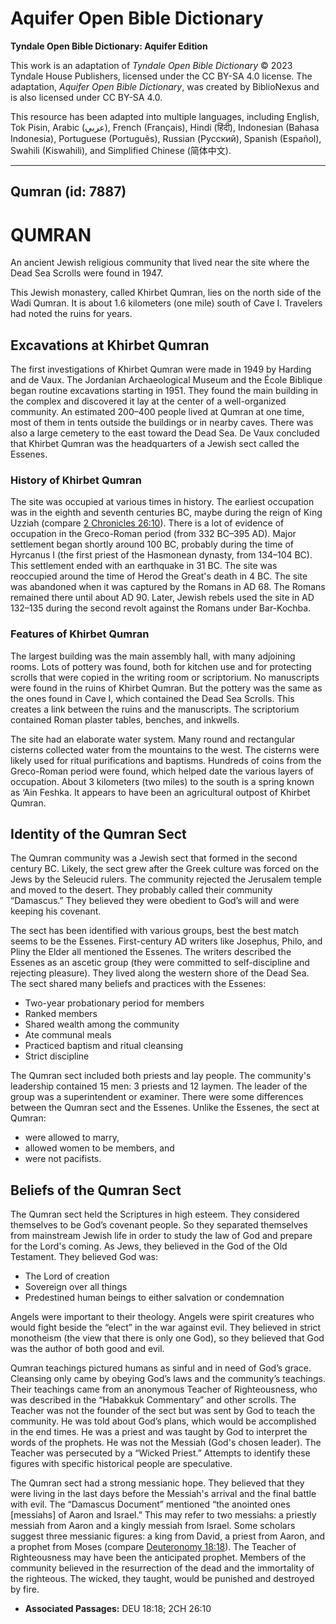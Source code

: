 # Aquifer Open Bible Dictionary

**Tyndale Open Bible Dictionary: Aquifer Edition**

This work is an adaptation of *Tyndale Open Bible Dictionary* © 2023 Tyndale House Publishers, licensed under the CC BY\-SA 4\.0 license. The adaptation, *Aquifer Open Bible Dictionary*, was created by BiblioNexus and is also licensed under CC BY\-SA 4\.0\.

This resource has been adapted into multiple languages, including English, Tok Pisin, Arabic (عربي), French (Français), Hindi (हिंदी), Indonesian (Bahasa Indonesia), Portuguese (Português), Russian (Русский), Spanish (Español), Swahili (Kiswahili), and Simplified Chinese (简体中文).



--------------------------------

## Qumran (id: 7887)

QUMRAN
======

An ancient Jewish religious community that lived near the site where the Dead Sea Scrolls were found in 1947\.

This Jewish monastery, called Khirbet Qumran, lies on the north side of the Wadi Qumran. It is about 1\.6 kilometers (one mile) south of Cave I. Travelers had noted the ruins for years.

Excavations at Khirbet Qumran
-----------------------------

The first investigations of Khirbet Qumran were made in 1949 by Harding and de Vaux. The Jordanian Archaeological Museum and the École Biblique began routine excavations starting in 1951\. They found the main building in the complex and discovered it lay at the center of a well\-organized community. An estimated 200–400 people lived at Qumran at one time, most of them in tents outside the buildings or in nearby caves. There was also a large cemetery to the east toward the Dead Sea. De Vaux concluded that Khirbet Qumran was the headquarters of a Jewish sect called the Essenes.

### History of Khirbet Qumran

The site was occupied at various times in history. The earliest occupation was in the eighth and seventh centuries BC, maybe during the reign of King Uzziah (compare [2 Chronicles 26:10](https://ref.ly/2Chr26:10)). There is a lot of evidence of occupation in the Greco\-Roman period (from 332 BC–395 AD). Major settlement began shortly around 100 BC, probably during the time of Hyrcanus I (the first priest of the Hasmonean dynasty, from 134–104 BC). This settlement ended with an earthquake in 31 BC. The site was reoccupied around the time of Herod the Great's death in 4 BC. The site was abandoned when it was captured by the Romans in AD 68\. The Romans remained there until about AD 90\. Later, Jewish rebels used the site in AD 132–135 during the second revolt against the Romans under Bar\-Kochba.

### Features of Khirbet Qumran

The largest building was the main assembly hall, with many adjoining rooms. Lots of pottery was found, both for kitchen use and for protecting scrolls that were copied in the writing room or scriptorium. No manuscripts were found in the ruins of Khirbet Qumran. But the pottery was the same as the ones found in Cave I, which contained the Dead Sea Scrolls. This creates a link between the ruins and the manuscripts. The scriptorium contained Roman plaster tables, benches, and inkwells.

The site had an elaborate water system. Many round and rectangular cisterns collected water from the mountains to the west. The cisterns were likely used for ritual purifications and baptisms. Hundreds of coins from the Greco\-Roman period were found, which helped date the various layers of occupation. About 3 kilometers (two miles) to the south is a spring known as ‘Ain Feshka. It appears to have been an agricultural outpost of Khirbet Qumran.

Identity of the Qumran Sect
---------------------------

The Qumran community was a Jewish sect that formed in the second century BC. Likely, the sect grew after the Greek culture was forced on the Jews by the Seleucid rulers. The community rejected the Jerusalem temple and moved to the desert. They probably called their community “Damascus.” They believed they were obedient to God’s will and were keeping his covenant.

The sect has been identified with various groups, best the best match seems to be the Essenes. First\-century AD writers like Josephus, Philo, and Pliny the Elder all mentioned the Essenes. The writers described the Essenes as an ascetic group (they were committed to self\-discipline and rejecting pleasure). They lived along the western shore of the Dead Sea. The sect shared many beliefs and practices with the Essenes:

* Two\-year probationary period for members
* Ranked members
* Shared wealth among the community
* Ate communal meals
* Practiced baptism and ritual cleansing
* Strict discipline

The Qumran sect included both priests and lay people. The community's leadership contained 15 men: 3 priests and 12 laymen. The leader of the group was a superintendent or examiner. There were some differences between the Qumran sect and the Essenes. Unlike the Essenes, the sect at Qumran:

* were allowed to marry,
* allowed women to be members, and
* were not pacifists.

Beliefs of the Qumran Sect
--------------------------

The Qumran sect held the Scriptures in high esteem. They considered themselves to be God’s covenant people. So they separated themselves from mainstream Jewish life in order to study the law of God and prepare for the Lord's coming. As Jews, they believed in the God of the Old Testament. They believed God was: 

* The Lord of creation
* Sovereign over all things
* Predestined human beings to either salvation or condemnation

Angels were important to their theology. Angels were spirit creatures who would fight beside the “elect” in the war against evil. They believed in strict monotheism (the view that there is only one God), so they believed that God was the author of both good and evil.

Qumran teachings pictured humans as sinful and in need of God’s grace. Cleansing only came by obeying God’s laws and the community’s teachings. Their teachings came from an anonymous Teacher of Righteousness, who was described in the “Habakkuk Commentary” and other scrolls. The Teacher was not the founder of the sect but was sent by God to teach the community. He was told about God’s plans, which would be accomplished in the end times. He was a priest and was taught by God to interpret the words of the prophets. He was not the Messiah (God's chosen leader). The Teacher was persecuted by a “Wicked Priest.” Attempts to identify these figures with specific historical people are speculative.

The Qumran sect had a strong messianic hope. They believed that they were living in the last days before the Messiah's arrival and the final battle with evil. The “Damascus Document” mentioned “the anointed ones \[messiahs] of Aaron and Israel.” This may refer to two messiahs: a priestly messiah from Aaron and a kingly messiah from Israel. Some scholars suggest three messianic figures: a king from David, a priest from Aaron, and a prophet from Moses (compare [Deuteronomy 18:18](https://ref.ly/Deut18:18)). The Teacher of Righteousness may have been the anticipated prophet. Members of the community believed in the resurrection of the dead and the immortality of the righteous. The wicked, they taught, would be punished and destroyed by fire.

* **Associated Passages:** DEU 18:18; 2CH 26:10

